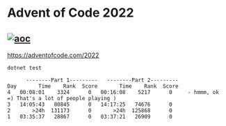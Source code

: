 # Advent of Code 2022

[![aoc](https://github.com/alfeg/adventofcode2022/actions/workflows/dotnet.yml/badge.svg)](https://github.com/alfeg/adventofcode2022/actions/workflows/dotnet.yml)
---

https://adventofcode.com/2022

```
dotnet test
```

```
      --------Part 1---------   --------Part 2---------
Day       Time    Rank  Score       Time    Rank  Score
4   00:08:01    3324      0   00:16:08    5217      0     - hmmm, ok =) That's a lot of people playing )
3   14:05:43   80845      0   14:17:25   74676      0
2       >24h  131173      0       >24h  125868      0
1   03:35:37   28867      0   03:37:21   26909      0

```
